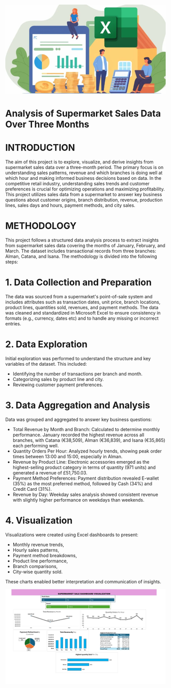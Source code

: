 
![image alt](https://github.com/mamudjoof/Supermarket-Project/blob/main/How-to-use-Excel-PMT-Function-2024-1024x573.png?raw=true)
# Analysis of Supermarket Sales Data Over Three Months

# INTRODUCTION
The aim of this project is to explore, visualize, and derive insights from supermarket sales data over a three-month period.
The primary focus is on understanding sales patterns, revenue and which branches is doing well at which hour and making informed business decisions based on data.
In the competitive retail industry, understanding sales trends and customer preferences is crucial for optimizing operations and maximizing profitability. 
This project utilizes sales data from a supermarket to answer key business questions about customer origins, branch distribution, revenue, production lines, sales days and hours, payment methods, and city sales.

# METHODOLOGY
This project follows a structured data analysis process to extract insights from supermarket sales data covering the months of January, February, and March. The dataset includes transactional records from three branches: Alman, Catana, and Isana. The methodology is divided into the following steps:

# 1. Data Collection and Preparation
The data was sourced from a supermarket's point-of-sale system and includes attributes such as transaction dates, unit price, branch locations, product lines, quantities sold, revenues, and payment methods. The data was cleaned and standardized in Microsoft Excel to ensure consistency in formats (e.g., currency, dates etc) and to handle any missing or incorrect entries.
# 2. Data Exploration
Initial exploration was performed to understand the structure and key variables of the dataset. This included:
- Identifying the number of transactions per branch and month.
- Categorizing sales by product line and city.
- Reviewing customer payment preferences.

# 3. Data Aggregation and Analysis
Data was grouped and aggregated to answer key business questions:
- Total Revenue by Month and Branch: Calculated to determine monthly performance. January recorded the highest revenue across all branches, with Catana (€38,509), Alman (€36,839), and Isana (€35,865) each performing well.
- Quantity Orders Per Hour: Analyzed hourly trends, showing peak order times between 13:00 and 15:00, especially in Alman.
- Revenue by Product Line: Electronic accessories emerged as the highest-selling product category in terms of quantity (971 units) and generated a revenue of £51,750.03.
- Payment Method Preferences: Payment distribution revealed E-wallet (35%) as the most preferred method, followed by Cash (34%) and Credit Card (31%).
- Revenue by Day: Weekday sales analysis showed consistent revenue with slightly higher performance on weekdays than weekends.

# 4. Visualization
Visualizations were created using Excel dashboards to present:
- Monthly revenue trends,
- Hourly sales patterns,
- Payment method breakdowns,
- Product line performance,
- Branch comparisons,
- City-wise quantity sold.

These charts enabled better interpretation and communication of insights.

![image alt](https://github.com/mamudjoof/Three-Month-Sales-Perfomance/blob/main/Screenshot_29-6-2025_12858_.jpeg?raw=true)
